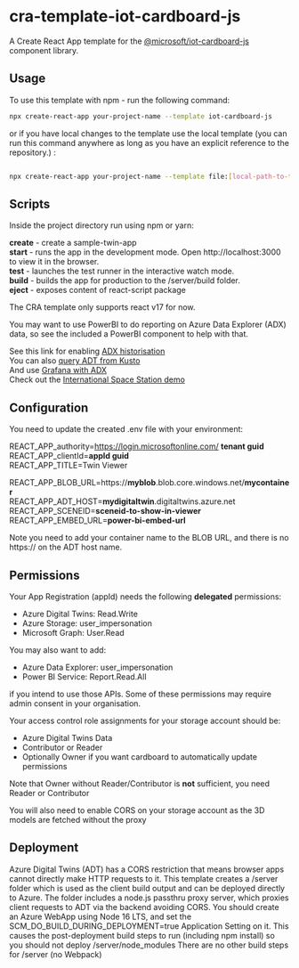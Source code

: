 # cra-template-iot-cardboard-js

A Create React App template for the [@microsoft/iot-cardboard-js](https://github.com/microsoft/iot-cardboard-js) component library.

## Usage


To use this template with npm - run the following command:

```bash
npx create-react-app your-project-name --template iot-cardboard-js
```

or if you have local changes to the template use the local template (you can run this command anywhere as long as you have an explicit reference to the repository.) :

```bash

npx create-react-app your-project-name --template file:[local-path-to-this-repository]

```


## Scripts

Inside the project directory run using npm or yarn:

**create** - create a sample-twin-app  
**start** - runs the app in the development mode. Open http://localhost:3000 to view it in the browser.  
**test** - launches the test runner in the interactive watch mode.  
**build** - builds the app for production to the /server/build folder.  
**eject** - exposes content of react-script package  

The CRA template only supports react v17 for now.

You may want to use PowerBI to do reporting on Azure Data Explorer (ADX) data, so see the included a PowerBI component to help with that.

See this link for enabling [ADX historisation](https://docs.microsoft.com/en-us/azure/digital-twins/how-to-use-data-history)  
You can also [query ADT from Kusto](https://docs.microsoft.com/en-us/azure/digital-twins/concepts-data-explorer-plugin)  
And use [Grafana with ADX](https://techcommunity.microsoft.com/t5/internet-of-things-blog/creating-dashboards-with-azure-digital-twins-azure-data-explorer/ba-p/3277879)  
Check out the [International Space Station demo](https://docs.microsoft.com/en-us/shows/internet-of-things-show/model-and-track-the-international-space-station-with-azure-digital-twins-and-data-explorer)

## Configuration

You need to update the created .env file with your environment:  

REACT_APP_authority=https://login.microsoftonline.com/ **tenant guid**  
REACT_APP_clientId=**appId guid**  
REACT_APP_TITLE=Twin Viewer  

REACT_APP_BLOB_URL=https://**myblob**.blob.core.windows.net/**mycontainer**  
REACT_APP_ADT_HOST=**mydigitaltwin**.digitaltwins.azure.net  
REACT_APP_SCENEID=**sceneid-to-show-in-viewer**  
REACT_APP_EMBED_URL=**power-bi-embed-url**  

Note you need to add your container name to the BLOB URL, and there is no https:// on the ADT host name.

## Permissions

Your App Registration (appId) needs the following **delegated** permissions:  

- Azure Digital Twins: Read.Write
- Azure Storage: user_impersonation
- Microsoft Graph: User.Read

You may also want to add:  

- Azure Data Explorer: user_impersonation
- Power BI Service: Report.Read.All

if you intend to use those APIs. Some of these permissions may require admin consent in your organisation.

Your access control role assignments for your storage account should be:

- Azure Digital Twins Data
- Contributor or Reader
- Optionally Owner if you want cardboard to automatically update permissions

Note that Owner without Reader/Contributor is **not** sufficient, you need Reader or Contributor

You will also need to enable CORS on your storage account as the 3D models are fetched without the proxy

## Deployment

Azure Digital Twins (ADT) has a CORS restriction that means browser apps cannot directly make HTTP requests to it.
This template creates a /server folder which is used as the client build output and can be deployed directly to Azure.
The folder includes a node.js passthru proxy server, which proxies client requests to ADT via the backend avoiding CORS.
You should create an Azure WebApp using Node 16 LTS, and set the SCM_DO_BUILD_DURING_DEPLOYMENT=true Application Setting on it.
This causes the post-deployment build steps to run (including npm install) so you should not deploy /server/node_modules
There are no other build steps for /server (no Webpack)
